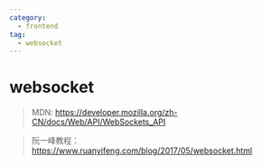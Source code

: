 ```yaml
---
category:
  - frontend
tag:
  - websocket
---
```


# websocket

> MDN: https://developer.mozilla.org/zh-CN/docs/Web/API/WebSockets_API

> 阮一峰教程：https://www.ruanyifeng.com/blog/2017/05/websocket.html
